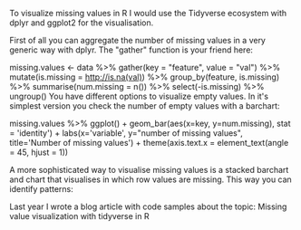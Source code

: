 To visualize missing values in R I would use the Tidyverse ecosystem with dplyr and ggplot2 for the visualisation.

First of all you can aggregate the number of missing values in a very generic way with dplyr. The "gather" function is your friend here:

missing.values <- data %>% 
   gather(key = "feature", value = "val") %>%
   mutate(is.missing = http://is.na(val)) %>%
   group_by(feature, is.missing) %>%
   summarise(num.missing = n()) %>%
   select(-is.missing) %>%
   ungroup()
You have different options to visualize empty values. In it's simplest version you check the number of empty values with a barchart:

missing.values %>%
  ggplot() +
  geom_bar(aes(x=key, y=num.missing), stat = 'identity') +
  labs(x='variable', y="number of missing values", title='Number of missing values') +
  theme(axis.text.x = element_text(angle = 45, hjust = 1))

A more sophisticated way to visualise missing values is a stacked barchart and chart that visualises in which row values are missing. This way you can identify patterns:


Last year I wrote a blog article with code samples about the topic: Missing value visualization with tidyverse in R